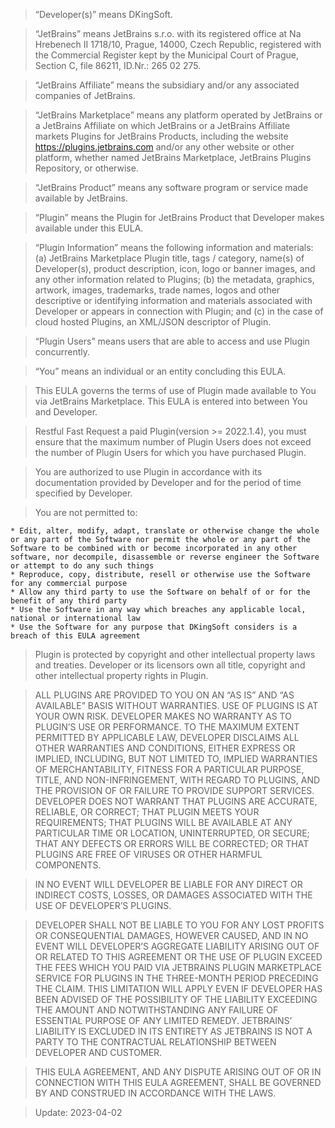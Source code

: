 >“Developer(s)” means DKingSoft.

>“JetBrains” means JetBrains s.r.o. with its registered office at Na Hrebenech II 1718/10, Prague, 14000, Czech Republic, registered with the Commercial Register kept by the Municipal Court of Prague, Section C, file 86211, ID.Nr.: 265 02 275.

>“JetBrains Affiliate” means the subsidiary and/or any associated companies of JetBrains.

>“JetBrains Marketplace” means any platform operated by JetBrains or a JetBrains Affiliate on which JetBrains or a JetBrains Affiliate markets Plugins for JetBrains Products, including the website https://plugins.jetbrains.com and/or any other website or other platform, whether named JetBrains Marketplace, JetBrains Plugins Repository, or otherwise.

>“JetBrains Product” means any software program or service made available by JetBrains.

>“Plugin” means the Plugin for JetBrains Product that Developer makes available under this EULA.

>“Plugin Information” means the following information and materials: (a) JetBrains Marketplace Plugin title, tags / category, name(s) of Developer(s), product description, icon, logo or banner images, and any other information related to Plugins; (b) the metadata, graphics, artwork, images, trademarks, trade names, logos and other descriptive or identifying information and materials associated with Developer or appears in connection with Plugin; and (c) in the case of cloud hosted Plugins, an XML/JSON descriptor of Plugin.

>“Plugin Users” means users that are able to access and use Plugin concurrently.

>“You” means an individual or an entity concluding this EULA.

>This EULA governs the terms of use of Plugin made available to You via JetBrains Marketplace. This EULA is entered into between You and Developer.

>Restful Fast Request a paid Plugin(version >= 2022.1.4), you must ensure that the maximum number of Plugin Users does not exceed the number of Plugin Users for which you have purchased Plugin.

>You are authorized to use Plugin in accordance with its documentation provided by Developer and for the period of time specified by Developer.

>You are not permitted to:

    * Edit, alter, modify, adapt, translate or otherwise change the whole or any part of the Software nor permit the whole or any part of the Software to be combined with or become incorporated in any other software, nor decompile, disassemble or reverse engineer the Software or attempt to do any such things
    * Reproduce, copy, distribute, resell or otherwise use the Software for any commercial purpose
    * Allow any third party to use the Software on behalf of or for the benefit of any third party
    * Use the Software in any way which breaches any applicable local, national or international law
    * Use the Software for any purpose that DKingSoft considers is a breach of this EULA agreement

>Plugin is protected by copyright and other intellectual property laws and treaties. Developer or its licensors own all title, copyright and other intellectual property rights in Plugin.

>ALL PLUGINS ARE PROVIDED TO YOU ON AN “AS IS” AND “AS AVAILABLE” BASIS WITHOUT WARRANTIES. USE OF PLUGINS IS AT YOUR OWN RISK. DEVELOPER MAKES NO WARRANTY AS TO PLUGIN’S USE OR PERFORMANCE. TO THE MAXIMUM EXTENT PERMITTED BY APPLICABLE LAW, DEVELOPER DISCLAIMS ALL OTHER WARRANTIES AND CONDITIONS, EITHER EXPRESS OR IMPLIED, INCLUDING, BUT NOT LIMITED TO, IMPLIED WARRANTIES OF MERCHANTABILITY, FITNESS FOR A PARTICULAR PURPOSE, TITLE, AND NON-INFRINGEMENT, WITH REGARD TO PLUGINS, AND THE PROVISION OF OR FAILURE TO PROVIDE SUPPORT SERVICES. DEVELOPER DOES NOT WARRANT THAT PLUGINS ARE ACCURATE, RELIABLE, OR CORRECT; THAT PLUGIN MEETS YOUR REQUIREMENTS; THAT PLUGINS WILL BE AVAILABLE AT ANY PARTICULAR TIME OR LOCATION, UNINTERRUPTED, OR SECURE; THAT ANY DEFECTS OR ERRORS WILL BE CORRECTED; OR THAT PLUGINS ARE FREE OF VIRUSES OR OTHER HARMFUL COMPONENTS.

>IN NO EVENT WILL DEVELOPER BE LIABLE FOR ANY DIRECT OR INDIRECT COSTS, LOSSES, OR DAMAGES ASSOCIATED WITH THE USE OF DEVELOPER’S PLUGINS.

>DEVELOPER SHALL NOT BE LIABLE TO YOU FOR ANY LOST PROFITS OR CONSEQUENTIAL DAMAGES, HOWEVER CAUSED, AND IN NO EVENT WILL DEVELOPER’S AGGREGATE LIABILITY ARISING OUT OF OR RELATED TO THIS AGREEMENT OR THE USE OF PLUGIN EXCEED THE FEES WHICH YOU PAID VIA JETBRAINS PLUGIN MARKETPLACE SERVICE FOR PLUGINS IN THE THREE-MONTH PERIOD PRECEDING THE CLAIM. THIS LIMITATION WILL APPLY EVEN IF DEVELOPER HAS BEEN ADVISED OF THE POSSIBILITY OF THE LIABILITY EXCEEDING THE AMOUNT AND NOTWITHSTANDING ANY FAILURE OF ESSENTIAL PURPOSE OF ANY LIMITED REMEDY. JETBRAINS’ LIABILITY IS EXCLUDED IN ITS ENTIRETY AS JETBRAINS IS NOT A PARTY TO THE CONTRACTUAL RELATIONSHIP BETWEEN DEVELOPER AND CUSTOMER.

>THIS EULA AGREEMENT, AND ANY DISPUTE ARISING OUT OF OR IN CONNECTION WITH THIS EULA AGREEMENT, SHALL BE GOVERNED BY AND CONSTRUED IN ACCORDANCE WITH THE LAWS.

>Update: 2023-04-02


